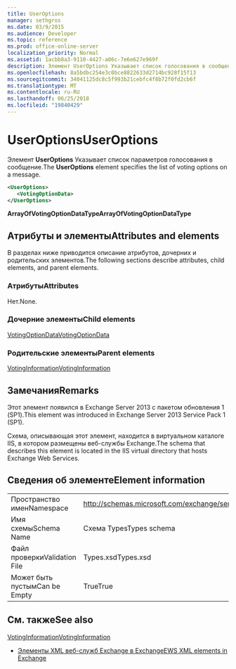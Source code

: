 ```yaml
---
title: UserOptions
manager: sethgros
ms.date: 03/9/2015
ms.audience: Developer
ms.topic: reference
ms.prod: office-online-server
localization_priority: Normal
ms.assetid: 1acbb8a3-9110-4427-a06c-7e6e627e969f
description: Элемент UserOptions Указывает список голосования в сообщение.
ms.openlocfilehash: 8a5bdbc254e3c0bce8822633d2714bc928f15f13
ms.sourcegitcommit: 34041125dc8c5f993b21cebfc4f8b72f0fd2cb6f
ms.translationtype: MT
ms.contentlocale: ru-RU
ms.lasthandoff: 06/25/2018
ms.locfileid: "19840429"
---
```

# <a name="useroptions"></a><span data-ttu-id="a6321-103">UserOptions</span><span class="sxs-lookup"><span data-stu-id="a6321-103">UserOptions</span></span>

<span data-ttu-id="a6321-104">Элемент **UserOptions** Указывает список параметров голосования в сообщение.</span><span class="sxs-lookup"><span data-stu-id="a6321-104">The **UserOptions** element specifies the list of voting options on a message.</span></span> 
  
```XML
<UserOptions>
   <VotingOptionData>
</UserOptions>
```

 <span data-ttu-id="a6321-105">**ArrayOfVotingOptionDataType**</span><span class="sxs-lookup"><span data-stu-id="a6321-105">**ArrayOfVotingOptionDataType**</span></span>
## <a name="attributes-and-elements"></a><span data-ttu-id="a6321-106">Атрибуты и элементы</span><span class="sxs-lookup"><span data-stu-id="a6321-106">Attributes and elements</span></span>

<span data-ttu-id="a6321-107">В разделах ниже приводится описание атрибутов, дочерних и родительских элементов.</span><span class="sxs-lookup"><span data-stu-id="a6321-107">The following sections describe attributes, child elements, and parent elements.</span></span>
  
### <a name="attributes"></a><span data-ttu-id="a6321-108">Атрибуты</span><span class="sxs-lookup"><span data-stu-id="a6321-108">Attributes</span></span>

<span data-ttu-id="a6321-109">Нет.</span><span class="sxs-lookup"><span data-stu-id="a6321-109">None.</span></span>
  
### <a name="child-elements"></a><span data-ttu-id="a6321-110">Дочерние элементы</span><span class="sxs-lookup"><span data-stu-id="a6321-110">Child elements</span></span>

[<span data-ttu-id="a6321-111">VotingOptionData</span><span class="sxs-lookup"><span data-stu-id="a6321-111">VotingOptionData</span></span>](votingoptiondata.md)
  
### <a name="parent-elements"></a><span data-ttu-id="a6321-112">Родительские элементы</span><span class="sxs-lookup"><span data-stu-id="a6321-112">Parent elements</span></span>

[<span data-ttu-id="a6321-113">VotingInformation</span><span class="sxs-lookup"><span data-stu-id="a6321-113">VotingInformation</span></span>](votinginformation.md)
  
## <a name="remarks"></a><span data-ttu-id="a6321-114">Замечания</span><span class="sxs-lookup"><span data-stu-id="a6321-114">Remarks</span></span>

<span data-ttu-id="a6321-115">Этот элемент появился в Exchange Server 2013 с пакетом обновления 1 (SP1).</span><span class="sxs-lookup"><span data-stu-id="a6321-115">This element was introduced in Exchange Server 2013 Service Pack 1 (SP1).</span></span>
  
<span data-ttu-id="a6321-116">Схема, описывающая этот элемент, находится в виртуальном каталоге IIS, в котором размещены веб-службы Exchange.</span><span class="sxs-lookup"><span data-stu-id="a6321-116">The schema that describes this element is located in the IIS virtual directory that hosts Exchange Web Services.</span></span>
  
## <a name="element-information"></a><span data-ttu-id="a6321-117">Сведения об элементе</span><span class="sxs-lookup"><span data-stu-id="a6321-117">Element information</span></span>

|||
|:-----|:-----|
|<span data-ttu-id="a6321-118">Пространство имен</span><span class="sxs-lookup"><span data-stu-id="a6321-118">Namespace</span></span>  <br/> |http://schemas.microsoft.com/exchange/services/2006/types  <br/> |
|<span data-ttu-id="a6321-119">Имя схемы</span><span class="sxs-lookup"><span data-stu-id="a6321-119">Schema Name</span></span>  <br/> |<span data-ttu-id="a6321-120">Схема Types</span><span class="sxs-lookup"><span data-stu-id="a6321-120">Types schema</span></span>  <br/> |
|<span data-ttu-id="a6321-121">Файл проверки</span><span class="sxs-lookup"><span data-stu-id="a6321-121">Validation File</span></span>  <br/> |<span data-ttu-id="a6321-122">Types.xsd</span><span class="sxs-lookup"><span data-stu-id="a6321-122">Types.xsd</span></span>  <br/> |
|<span data-ttu-id="a6321-123">Может быть пустым</span><span class="sxs-lookup"><span data-stu-id="a6321-123">Can be Empty</span></span>  <br/> |<span data-ttu-id="a6321-124">True</span><span class="sxs-lookup"><span data-stu-id="a6321-124">True</span></span>  <br/> |
   
## <a name="see-also"></a><span data-ttu-id="a6321-125">См. также</span><span class="sxs-lookup"><span data-stu-id="a6321-125">See also</span></span>



[<span data-ttu-id="a6321-126">VotingInformation</span><span class="sxs-lookup"><span data-stu-id="a6321-126">VotingInformation</span></span>](votinginformation.md)


- [<span data-ttu-id="a6321-127">Элементы XML веб-служб Exchange в Exchange</span><span class="sxs-lookup"><span data-stu-id="a6321-127">EWS XML elements in Exchange</span></span>](ews-xml-elements-in-exchange.md)


